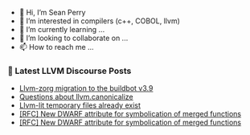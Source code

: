 - 👋 Hi, I’m Sean Perry
- 👀 I’m interested in compilers (c++, COBOL, llvm)
- 🌱 I’m currently learning ...
- 💞️ I’m looking to collaborate on ...
- 📫 How to reach me ...

<!---
s66perry/s66perry is a ✨ special ✨ repository because its `README.md` (this file) appears on your GitHub profile.
You can click the Preview link to take a look at your changes.
--->
### 📕 Latest LLVM Discourse Posts

<!-- DISCOURSE-LLVM:START -->
- [Llvm-zorg migration to the buildbot v3.9](https://discourse.llvm.org/t/llvm-zorg-migration-to-the-buildbot-v3-9/73749#post_3)
- [Questions about llvm.canonicalize](https://discourse.llvm.org/t/questions-about-llvm-canonicalize/79378#post_14)
- [Llvm-lit temporary files already exist](https://discourse.llvm.org/t/llvm-lit-temporary-files-already-exist/79449#post_3)
- [[RFC] New DWARF attribute for symbolication of merged functions](https://discourse.llvm.org/t/rfc-new-dwarf-attribute-for-symbolication-of-merged-functions/79434#post_19)
- [[RFC] New DWARF attribute for symbolication of merged functions](https://discourse.llvm.org/t/rfc-new-dwarf-attribute-for-symbolication-of-merged-functions/79434#post_18)
<!-- DISCOURSE-LLVM:END -->
